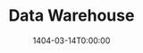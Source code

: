 ---
type: lecture
date: 1404-03-14T0:00:00
title: Data Warehouse
tldr: "Data Warehouse Models, Multidimensional Modeling, Schema Design, Data Cubes, OLAP Operations"
thumbnail: /static_files/thumbnails/22-Data Warehouse.png
links: 
    - url: /static_files/slides/22-Data Warehouse.pdf
      name: slides
hide_from_announcments: true
---